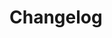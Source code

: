 # Changelog <a href="https://www.eblasoft.com.tr/espocrm-extension-page/espocrm-event-plus" target="_blank" id="ext-version" data-id="638eecaa872b85729"></a>

<div class="change-log-wrapper" data-id="638eecaa872b85729"></div>
